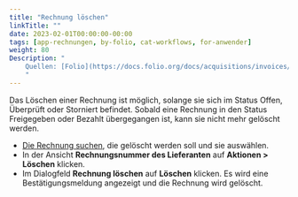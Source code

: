 ```yaml
---
title: "Rechnung löschen"
linkTitle: ""
date: 2023-02-01T00:00:00-00:00
tags: [app-rechnungen, by-folio, cat-workflows, for-anwender]
weight: 80
Description: "
    Quellen: [Folio](https://docs.folio.org/docs/acquisitions/invoices/#deleting-an-invoice) & [GBV](https://info.gbv.de/pages/viewpage.action?pageId=851345682)
    "
---
```


Das Löschen einer Rechnung ist möglich, solange sie sich im Status Offen, Überprüft oder Storniert befindet. Sobald eine Rechnung in den Status Freigegeben oder Bezahlt übergegangen ist, kann sie nicht mehr gelöscht werden.

-   [Die Rechnung suchen](https://info.gbv.de/display/FOLIOGBVEXTERN/Folio%3A+Rechnung+suchen), die gelöscht werden soll und sie auswählen.
-   In der Ansicht **Rechnungsnummer des Lieferanten** auf **Aktionen > Löschen** klicken.
-   Im Dialogfeld **Rechnung löschen** auf **Löschen** klicken. Es wird eine Bestätigungsmeldung angezeigt und die Rechnung wird gelöscht.
